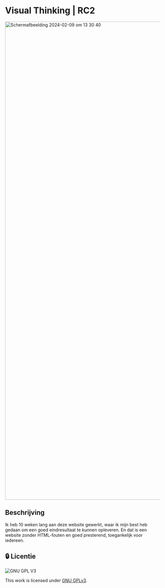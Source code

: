 
# Visual Thinking | RC2

<img width="1551" alt="Scherm­afbeelding 2024-02-09 om 13 30 40" src="https://github.com/iBadr49/visual-thinking/assets/112857932/f087a63f-a404-428c-a1ab-e3ffde47955a">

## Beschrijving 

Ik heb 10 weken lang aan deze website gewerkt, waar ik mijn best heb gedaan om een goed eindresultaat te kunnen opleveren. En dat is een website zonder HTML-fouten en goed presterend, toegankelijk voor iedereen.

## 🔒 Licentie

![GNU GPL V3](https://www.gnu.org/graphics/gplv3-127x51.png)

This work is licensed under [GNU GPLv3](./LICENSE).
